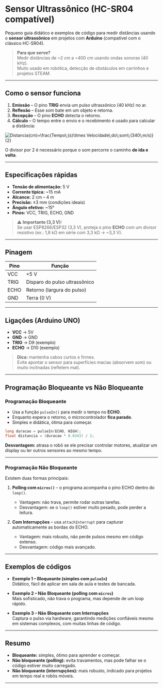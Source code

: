 # Sensor Ultrassônico (HC-SR04 compatível)

Pequeno guia didático e exemplos de código para medir distâncias usando o **sensor ultrassônico** em projetos com **Arduino** (compatível com o clássico HC-SR04).

> **Para que serve?**  
> Medir distâncias de ~2 cm a ~400 cm usando ondas sonoras (40 kHz).  
> Muito usado em robótica, detecção de obstáculos em carrinhos e projetos STEAM.

---

## Como o sensor funciona

1. **Emissão** – O pino **TRIG** envia um pulso ultrassônico (40 kHz) no ar.  
2. **Reflexão** – Esse som bate em um objeto e retorna.  
3. **Recepção** – O pino **ECHO** detecta o retorno.  
4. **Cálculo** – O tempo entre o envio e o recebimento é usado para calcular a distância:

<img src="https://latex.codecogs.com/svg.image?&space;Distancia(cm)=\frac{Tempo\;(s)\times&space;Velocidade\;do\;som\;(340\;m/s)}{2}" title=" Distancia(cm)=\frac{Tempo\;(s)\times Velocidade\;do\;som\;(340\;m/s)}{2}" />

O divisor por 2 é necessário porque o som percorre o caminho **de ida e volta**.

---

## Especificações rápidas

- **Tensão de alimentação:** 5 V  
- **Corrente típica:** ~15 mA  
- **Alcance:** 2 cm – 4 m  
- **Precisão:** ±3 mm (condições ideais)  
- **Ângulo efetivo:** ~15°  
- **Pinos:** VCC, TRIG, ECHO, GND  

> ⚠️ **Importante (3,3 V):**  
> Se usar ESP8266/ESP32 (3,3 V), proteja o pino **ECHO** com um divisor resistivo (ex.: 1,8 kΩ em série com 3,3 kΩ → ~3,3 V).

---

## Pinagem

| Pino | Função                        |
|------|-------------------------------|
| VCC  | +5 V                          |
| TRIG | Disparo do pulso ultrassônico |
| ECHO | Retorno (largura do pulso)    |
| GND  | Terra (0 V)                   |

---

## Ligações (Arduino UNO)

- **VCC** → 5V  
- **GND** → GND  
- **TRIG** → D9 (exemplo)  
- **ECHO** → D10 (exemplo)  

> **Dica:** mantenha cabos curtos e firmes.  
> Evite apontar o sensor para superfícies macias (absorvem som) ou muito inclinadas (refletem mal).

---

## Programação Bloqueante vs Não Bloqueante

### Programação **Bloqueante**
- Usa a função `pulseIn()` para medir o tempo no **ECHO**.  
- Enquanto espera o retorno, o microcontrolador **fica parado**.  
- Simples e didática, ótima para começar.  

```cpp
long duracao = pulseIn(ECHO, HIGH);
float distancia = (duracao * 0.0343) / 2;
```

**Desvantagem:** atrasa o robô se ele precisar controlar motores, atualizar um display ou ler outros sensores ao mesmo tempo.

---

### Programação **Não Bloqueante**
Existem duas formas principais:

1. **Polling com `micros()`** – o programa acompanha o pino ECHO dentro do `loop()`.  
   - Vantagem: não trava, permite rodar outras tarefas.  
   - Desvantagem: se o `loop()` estiver muito pesado, pode perder a leitura.  

2. **Com Interrupções** – usa `attachInterrupt` para capturar automaticamente as bordas do ECHO.  
   - Vantagem: mais robusto, não perde pulsos mesmo em código extenso.  
   - Desvantagem: código mais avançado.

---

## Exemplos de códigos

- **Exemplo 1 – Bloqueante (simples com `pulseIn`)**  
  Didático, fácil de aplicar em sala de aula e testes de bancada.  

- **Exemplo 2 – Não Bloqueante (polling com `micros`)**  
  Mais sofisticado, não trava o programa, mas depende de um loop rápido.  

- **Exemplo 3 – Não Bloqueante com Interrupções**  
  Captura o pulso via hardware, garantindo medições confiáveis mesmo em sistemas complexos, com muitas linhas de código.  

---

## Resumo

- **Bloqueante:** simples, ótimo para aprender e começar.  
- **Não bloqueante (polling):** evita travamentos, mas pode falhar se o código estiver muito carregado.  
- **Não bloqueante (interrupções):** mais robusto, indicado para projetos em tempo real e robôs móveis.  

---

 
